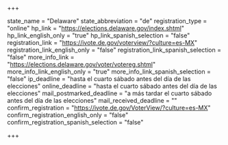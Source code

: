 +++

state_name = "Delaware"
state_abbreviation = "de"
registration_type = "online"
hp_link = "https://elections.delaware.gov/index.shtml"
hp_link_english_only = "true"
hp_link_spanish_selection = "false"
registration_link = "https://ivote.de.gov/voterview/?culture=es-MX"
registration_link_english_only = "false"
registration_link_spanish_selection = "false"
more_info_link = "https://elections.delaware.gov/voter/votereg.shtml"
more_info_link_english_only = "true"
more_info_link_spanish_selection = "false"
ip_deadline = "hasta el cuarto sábado antes del día de las elecciones"
online_deadline = "hasta el cuarto sábado antes del día de las elecciones"
mail_postmarked_deadline = "a más tardar el cuarto sábado antes del día de las elecciones"
mail_received_deadline = ""
confirm_registration = "https://ivote.de.gov/VoterView/?culture=es-MX"
confirm_registration_english_only = "false"
confirm_registration_spanish_selection = "false"

+++